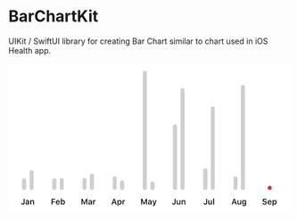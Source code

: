 # BarChartKit

UIKit / SwiftUI library for creating Bar Chart similar to chart used in iOS Health app.

![Bar Chart screenshot](Resources/Screenshots/BarChart_1.jpg)